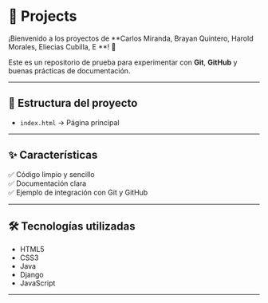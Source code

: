 # 🚀 Projects

¡Bienvenido a los proyectos de **Carlos Miranda, Brayan Quintero, Harold Morales, Eliecias Cubilla, E **! 🎉  

Este es un repositorio de prueba para experimentar con **Git**, **GitHub** y buenas prácticas de documentación.  

---

## 📂 Estructura del proyecto
- `index.html` → Página principal


---

## ✨ Características
✅ Código limpio y sencillo  
✅ Documentación clara  
✅ Ejemplo de integración con Git y GitHub  

---

## 🛠️ Tecnologías utilizadas
- HTML5  
- CSS3
- Java  
- Django
- JavaScript  

---


